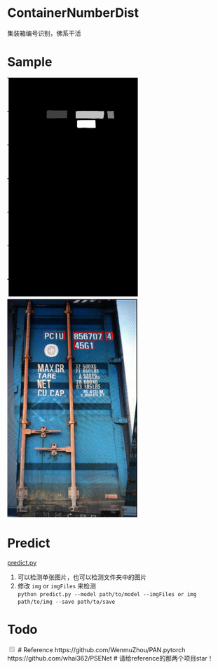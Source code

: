 # ContainerNumberDist
集装箱编号识别，佛系干活  
# Sample
<P>
   <img src="https://github.com/kekekahuatian/ContainerNumberDist/blob/master/samples/mask.png" width="300" height="500" alt="网不好或者图没了"/>
   <img src="https://github.com/kekekahuatian/ContainerNumberDist/blob/master/samples/pred.png" width="300" height="500" alt="网不好或者图没了"/>
 </p>  
 
# Predict  
[predict.py](https://github.com/kekekahuatian/ContainerNumberDist/blob/master/predict.py)  
1. 可以检测单张图片，也可以检测文件夹中的图片  
2. 修改 `img` or `imgFiles` 来检测  
`python predict.py --model path/to/model --imgFiles or img path/to/img --save path/to/save  
`
# Todo  
<input type="checkbox" disabled="true" checked="true">
# Reference
https://github.com/WenmuZhou/PAN.pytorch  
https://github.com/whai362/PSENet
# 请给reference的那两个项目star！
